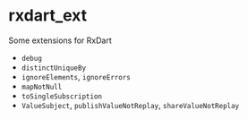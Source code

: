 # rxdart_ext

Some extensions for RxDart

- `debug`
- `distinctUniqueBy`
- `ignoreElements`, `ignoreErrors`
- `mapNotNull`
- `toSingleSubscription`
- `ValueSubject`, `publishValueNotReplay`, `shareValueNotReplay`
